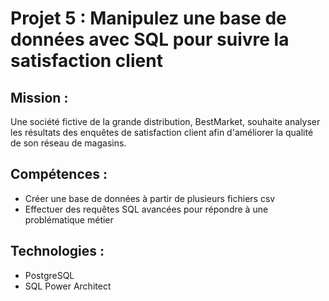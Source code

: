 # Projet 5 : Manipulez une base de données avec SQL pour suivre la satisfaction client

## Mission :
Une société fictive de la grande distribution, BestMarket, souhaite analyser les résultats des enquêtes de satisfaction client afin d'améliorer la qualité de son réseau de magasins.

## Compétences :
- Créer une base de données à partir de plusieurs fichiers csv
- Effectuer des requêtes SQL avancées pour répondre à une problématique métier

## Technologies : 
- PostgreSQL
- SQL Power Architect
